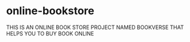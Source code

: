 # online-bookstore
THIS IS AN ONLINE BOOK STORE PROJECT NAMED BOOKVERSE THAT HELPS YOU TO BUY BOOK ONLINE
